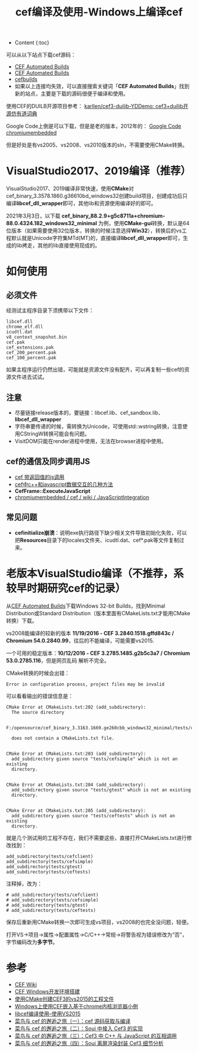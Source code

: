 ﻿---
layout:		post
category:	"program"
title:		"cef编译及使用-Windows上编译cef"
tags:		[]
---
- Content
{:toc}


可以从以下站点下载cef源码：

- [CEF Automated Builds](https://cef-builds.spotifycdn.com/index.html#windows32)
- [CEF Automated Builds](http://opensource.spotify.com/cefbuilds/index.html)
- [cefbuilds](https://cefbuilds.com/)
- 如果以上连接均失效，可以直接搜索关键词「**CEF Automated Builds**」找到新的站点，主要是下载的源码很便于编译和使用。

使用CEF的DUILB开源项目参考：
[karllen/cef3\-duilib\-YDDemo: cef3\+duilib开源仿有道词典](https://github.com/karllen/cef3-duilib-YDDemo)

Google Code上倒是可以下载，但是是老的版本，2012年的：
[Google Code chromiumembedded](https://code.google.com/archive/p/chromiumembedded/downloads)

但是好处是有vs2005、vs2008、vs2010版本的sln，不需要使用CMake转换。





# VisualStudio2017、2019编译（推荐）

VisualStudio2017、2019编译非常快速，使用**CMake**对cef_binary_3.3578.1860.g36610bd_windows32创建build项目，创建成功后只编译**libcef_dll_wrapper**即可，其他lib和资源使用编译好的即可。



2021年3月3日，以下载 **cef_binary_88.2.9+g5c8711a+chromium-88.0.4324.182_windows32_minimal** 为例，使用**CMake-gui**转换，默认是64位版本（如果需要使用32位版本，转换的时候注意选择**Win32**），转换后的vs工程默认就是Unicode字符集MTd(MT)的，直接编译**libcef_dll_wrapper**即可，生成的lib拷走，其他的lib直接使用现成的。



# 如何使用

## 必须文件

经测试主程序目录下须携带以下文件：

```
libcef.dll
chrome_elf.dll
icudtl.dat
v8_context_snapshot.bin
cef.pak
cef_extensions.pak
cef_200_percent.pak
cef_100_percent.pak
```

如果主程序运行仍然出错，可能就是资源文件没有配齐，可以再复制一些cef的资源文件进去试试。



##  注意

- 尽量链接release版本的，要链接：libcef.lib、cef_sandbox.lib、**libcef_dll_wrapper**
- 字符串要传递的时候，需转换为Unicode，可使用std::wstring转换，注意使用CStringW转换可能会有问题。
- VisitDOM只能在render进程中使用，无法在browser进程中使用。



## cef的通信及同步调用JS

- [cef 带返回值的js调用](https://blog.csdn.net/bo_wen/article/details/78779791)
- [cef中c++和javascript数据交互的几种方法](https://www.jianshu.com/p/ee5c26c0f339)
- **CefFrame::ExecuteJavaScript**
- [chromiumembedded / cef / wiki / JavaScriptIntegration](https://bitbucket.org/chromiumembedded/cef/wiki/JavaScriptIntegration.md)



## 常见问题

- **cefinitialize崩溃**：说明exe执行路径下缺少相关文件导致初始化失败，可以把**Resources**目录下的locales文件夹、icudtl.dat、cef*.pak等文件复制过来。






# 老版本VisualStudio编译（不推荐，系较早时期研究cef的记录）
从[CEF Automated Builds](http://opensource.spotify.com/cefbuilds/index.html)下载Windows 32-bit Builds，找到Minimal Distribution或Standard Distribution（版本里面有CMakeLists.txt才能用CMake转换）下载。

vs2008能编译的较新的版本 **11/19/2016 - CEF 3.2840.1518.gffd843c / Chromium 54.0.2840.99**，往后的不能编译，可能需要vs2015.

一个可用的稳定版本：**10/12/2016 - CEF 3.2785.1485.g2b5c3a7 / Chromium 53.0.2785.116**，但是网页乱码 解析不完全。

CMake转换的时候会出错：
```
Error in configuration process, project files may be invalid
```

可以看看输出的错误信息是：
```None
CMake Error at CMakeLists.txt:202 (add_subdirectory):
  The source directory

    F:/opensource/cef_binary_3.3163.1669.ge260cbb_windows32_minimal/tests/cefclient

  does not contain a CMakeLists.txt file.


CMake Error at CMakeLists.txt:203 (add_subdirectory):
  add_subdirectory given source "tests/cefsimple" which is not an existing
  directory.


CMake Error at CMakeLists.txt:204 (add_subdirectory):
  add_subdirectory given source "tests/gtest" which is not an existing
  directory.


CMake Error at CMakeLists.txt:205 (add_subdirectory):
  add_subdirectory given source "tests/ceftests" which is not an existing
  directory.
```
就是几个测试用的工程不存在，我们不需要这些，直接打开CMakeLists.txt进行修改找到：
```
add_subdirectory(tests/cefclient)
add_subdirectory(tests/cefsimple)
add_subdirectory(tests/gtest)
add_subdirectory(tests/ceftests)
```
注释掉，改为：
```
# add_subdirectory(tests/cefclient)
# add_subdirectory(tests/cefsimple)
# add_subdirectory(tests/gtest)
# add_subdirectory(tests/ceftests)
```
保存后重新用CMake转换一次即可生成vs项目，vs2008的也完全没问题，轻便。



打开VS->项目->属性->配置属性->C/C++->常规->将警告视为错误修改为“否”，字节编码改为**多字节**。



# 参考
- [CEF Wiki](https://bitbucket.org/chromiumembedded/cef/wiki/browse/)
- [CEF Windows开发环境搭建](http://blog.csdn.net/foruok/article/details/50468642)
- [使用CMake创建CEF3的vs2015的工程文件](http://blog.csdn.net/liuyan20092009/article/details/53787655)
- [Windows上使用CEF嵌入基于chrome内核浏览器小例](http://blog.csdn.net/mfcing/article/details/43953433)
- [libcef编译使用–使用VS2015](http://blog.jianchihu.net/libcef-build-use.html)
- [菜鸟与 cef 的邂逅之旅（一）：cef 源码获取与编译](http://blog.csdn.net/u012814856/article/details/76263059)
- [菜鸟与 cef 的邂逅之旅（二）：Soui 中接入 Cef3 的实现](http://blog.csdn.net/u012814856/article/details/76578218)
- [菜鸟与 cef 的邂逅之旅（三）：Cef3 中 C\+\+ 与 JavaScript 的互相调用](http://blog.csdn.net/u012814856/article/details/76595871#comments)
- [菜鸟与 cef 的邂逅之旅（四）：Soui 离屏渲染封装 Cef3 细节分析](http://blog.csdn.net/u012814856/article/details/77120731)

  
